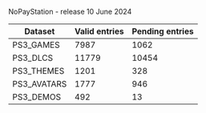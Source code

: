 NoPayStation - release 10 June 2024

|  Dataset  |Valid entries|Pending entries|
|-----------|-------------|---------------|
| PS3_GAMES |     7987    |      1062     |
|  PS3_DLCS |    11779    |     10454     |
| PS3_THEMES|     1201    |      328      |
|PS3_AVATARS|     1777    |      946      |
| PS3_DEMOS |     492     |       13      |